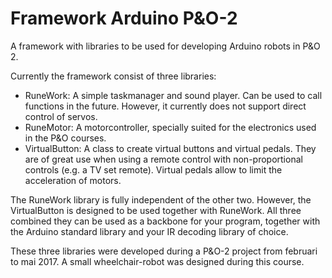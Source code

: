 # Framework Arduino P&O-2

A framework with libraries to be used for developing Arduino robots in P&O 2.

Currently the framework consist of three libraries:
- RuneWork: A simple taskmanager and sound player. Can be used to call functions in the future. However, it currently does not support direct control of servos.
- RuneMotor: A motorcontroller, specially suited for the electronics used in the P&O courses.
- VirtualButton: A class to create virtual buttons and virtual pedals. They are of great use when using a remote control with non-proportional controls (e.g. a TV set remote). Virtual pedals allow to limit the acceleration of motors.

The RuneWork library is fully independent of the other two. However, the VirtualButton is designed to be used together with RuneWork. All three combined they can be used as a backbone for your program, together with the Arduino standard library and your IR decoding library of choice.

These three libraries were developed during a P&O-2 project from februari to mai 2017. A small wheelchair-robot was designed during this course.

